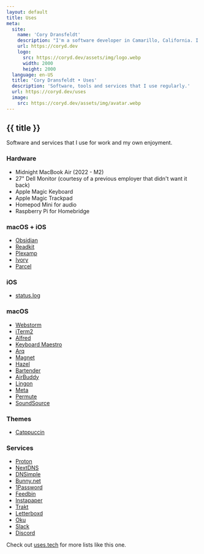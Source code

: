 ```yaml
---
layout: default
title: Uses
meta:
  site:
    name: 'Cory Dransfeldt'
    description: "I'm a software developer in Camarillo, California. I enjoy hanging out with my beautiful family and 4 rescue dogs, technology, automation, music, writing, reading and tv and movies."
    url: https://coryd.dev
    logo:
      src: https://coryd.dev/assets/img/logo.webp
      width: 2000
      height: 2000
  language: en-US
  title: 'Cory Dransfeldt • Uses'
  description: 'Software, tools and services that I use regularly.'
  url: https://coryd.dev/uses
  image:
    src: https://coryd.dev/assets/img/avatar.webp
---
```


<h2
  class="m-0 text-xl font-black leading-tight tracking-normal dark:text-gray-200 md:text-2xl mb-2"
>
  {{ title }}
</h2>

Software and services that I use for work and my own enjoyment.

<h3 className="text-xl font-extrabold leading-9 tracking-tight text-gray-900 dark:text-gray-100 sm:text-2xl sm:leading-10 md:text-4xl md:leading-14">Hardware</h3>

- Midnight MacBook Air (2022 - M2)
- 27" Dell Monitor (courtesy of a previous employer that didn't want it back)
- Apple Magic Keyboard
- Apple Magic Trackpad
- Homepod Mini for audio
- Raspberry Pi for Homebridge

<h3 className="text-xl font-extrabold leading-9 tracking-tight text-gray-900 dark:text-gray-100 sm:text-2xl sm:leading-10 md:text-4xl md:leading-14">macOS + iOS</h3>

- [Obsidian](https://obsidian.md)
- [Readkit](https://readkit.app)
- [Plexamp](https://plexamp.com)
- [Ivory](https://tapbots.com/ivory)
- [Parcel](https://parcelapp.net)

<h3 className="text-xl font-extrabold leading-9 tracking-tight text-gray-900 dark:text-gray-100 sm:text-2xl sm:leading-10 md:text-4xl md:leading-14">iOS</h3>

- [status.log](https://apps.apple.com/ca/app/status-log/id6444921793)

<h3 className="text-xl font-extrabold leading-9 tracking-tight text-gray-900 dark:text-gray-100 sm:text-2xl sm:leading-10 md:text-4xl md:leading-14">macOS</h3>

- [Webstorm](https://www.jetbrains.com/webstorm/)
- [iTerm2](https://iterm2.com)
- [Alfred](https://alfredapp.com)
- [Keyboard Maestro](https://www.keyboardmaestro.com/)
- [Arq](https://www.arqbackup.com)
- [Magnet](https://magnet.crowdcafe.com)
- [Hazel](https://www.noodlesoft.com)
- [Bartender](https://www.macbartender.com)
- [AirBuddy](https://v2.airbuddy.app)
- [Lingon](https://www.peterborgapps.com/lingon)
- [Meta](https://www.nightbirdsevolve.com/meta)
- [Permute](https://software.charliemonroe.net/permute)
- [SoundSource](https://rogueamoeba.com/soundsource)

<h3 className="text-xl font-extrabold leading-9 tracking-tight text-gray-900 dark:text-gray-100 sm:text-2xl sm:leading-10 md:text-4xl md:leading-14">Themes</h3>

- [Catppuccin](https://github.com/catppuccin)

<h3 className="text-xl font-extrabold leading-9 tracking-tight text-gray-900 dark:text-gray-100 sm:text-2xl sm:leading-10 md:text-4xl md:leading-14">Services</h3>

- <a href="https://pr.tn/ref/X775YX40Z50G" onclick="va('event',{name:'Proton referral',data:{location:'Uses'}})">Proton</a>
- <a href="https://nextdns.io/?from=m56mt3z6" onclick="va('event',{name:'NextDNS referral',data:{location:'Uses'}})">NextDNS</a>
- <a href="https://dnsimple.com/r/3a7cbb9e15df8f" onclick="va('event',{name:'DNSimple referral',data:{location:'Uses'}})">DNSimple</a>
- <a href="https://bunny.net?ref=revw3mehej" onclick="va('event',{name:'Bunny.net referral',data:{location:'Uses'}})">Bunny.net</a>
- [1Password](https://1password.com)
- [Feedbin](https://feedbin.com)
- [Instapaper](https://instapaper.com)
- [Trakt](https://trakt.tv)
- [Letterboxd](https://letterboxd.com)
- [Oku](https://oku.club)
- [Slack](http://slack.com)
- [Discord](http://discord.com)

Check out [uses.tech](https://uses.tech) for more lists like this one.
